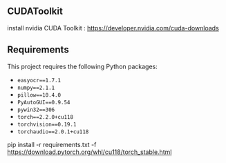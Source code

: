 ## CUDAToolkit
install nvidia CUDA Toolkit : https://developer.nvidia.com/cuda-downloads

## Requirements
This project requires the following Python packages:

- `easyocr==1.7.1`
- `numpy==2.1.1`
- `pillow==10.4.0`
- `PyAutoGUI==0.9.54`
- `pywin32==306`
- `torch==2.2.0+cu118`
- `torchvision==0.19.1`
- `torchaudio==2.0.1+cu118`

pip install -r requirements.txt -f https://download.pytorch.org/whl/cu118/torch_stable.html
